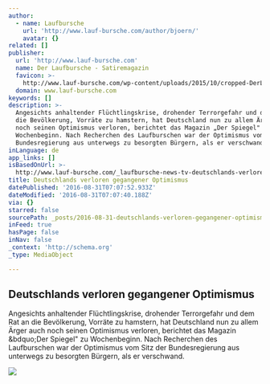 ```yaml
---
author:
  - name: Laufbursche
    url: 'http://www.lauf-bursche.com/author/bjoern/'
    avatar: {}
related: []
publisher:
  url: 'http://www.lauf-bursche.com'
  name: Der Laufbursche - Satiremagazin
  favicon: >-
    http://www.lauf-bursche.com/wp-content/uploads/2015/10/cropped-DerLaufbursche_logo_513-192x192.jpg
  domain: www.lauf-bursche.com
keywords: []
description: >-
  Angesichts anhaltender Flüchtlingskrise, drohender Terrorgefahr und dem Rat an
  die Bevölkerung, Vorräte zu hamstern, hat Deutschland nun zu allem Ärger auch
  noch seinen Optimismus verloren, berichtet das Magazin „Der Spiegel" zu
  Wochenbeginn. Nach Recherchen des Laufburschen war der Optimismus vom Sitz der
  Bundesregierung aus unterwegs zu besorgten Bürgern, als er verschwand.
inLanguage: de
app_links: []
isBasedOnUrl: >-
  http://www.lauf-bursche.com/_laufbursche-news-tv-deutschlands-verloren-gegangener-optimismus/
title: Deutschlands verloren gegangener Optimismus
datePublished: '2016-08-31T07:07:52.933Z'
dateModified: '2016-08-31T07:07:40.188Z'
via: {}
starred: false
sourcePath: _posts/2016-08-31-deutschlands-verloren-gegangener-optimismus.md
inFeed: true
hasPage: false
inNav: false
_context: 'http://schema.org'
_type: MediaObject

---
```

<article style=""><h1>Deutschlands verloren gegangener Optimismus</h1><p>Angesichts anhaltender Flüchtlingskrise, drohender Terrorgefahr und dem Rat an die Bevölkerung, Vorräte zu hamstern, hat Deutschland nun zu allem Ärger auch noch seinen Optimismus verloren, berichtet das Magazin &amp;bdquo;Der Spiegel" zu Wochenbeginn. Nach Recherchen des Laufburschen war der Optimismus vom Sitz der Bundesregierung aus unterwegs zu besorgten Bürgern, als er verschwand.</p><img src="http://www.lauf-bursche.com/wp-content/uploads/2016/08/Bildschirmfoto-2016-08-30-um-09.45.54.png" /></article>
